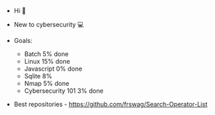 - Hi 👋  
- New to cybersecurity 💻  

- Goals:  
    - Batch 5% done  
    - Linux 15% done  
    - Javascript 0% done  
    - Sqlite 8%  
    - Nmap 5% done
    - Cybersecurity 101 3% done

- Best repositories
      - https://github.com/frswag/Search-Operator-List
